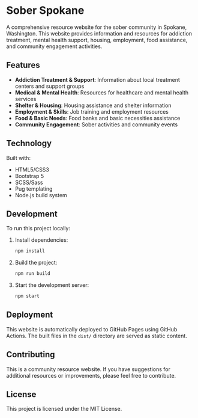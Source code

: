 # Sober Spokane

A comprehensive resource website for the sober community in Spokane, Washington. This website provides information and resources for addiction treatment, mental health support, housing, employment, food assistance, and community engagement activities.

## Features

- **Addiction Treatment & Support**: Information about local treatment centers and support groups
- **Medical & Mental Health**: Resources for healthcare and mental health services
- **Shelter & Housing**: Housing assistance and shelter information
- **Employment & Skills**: Job training and employment resources
- **Food & Basic Needs**: Food banks and basic necessities assistance
- **Community Engagement**: Sober activities and community events

## Technology

Built with:
- HTML5/CSS3
- Bootstrap 5
- SCSS/Sass
- Pug templating
- Node.js build system

## Development

To run this project locally:

1. Install dependencies:
   ```bash
   npm install
   ```

2. Build the project:
   ```bash
   npm run build
   ```

3. Start the development server:
   ```bash
   npm start
   ```

## Deployment

This website is automatically deployed to GitHub Pages using GitHub Actions. The built files in the `dist/` directory are served as static content.

## Contributing

This is a community resource website. If you have suggestions for additional resources or improvements, please feel free to contribute.

## License

This project is licensed under the MIT License.
